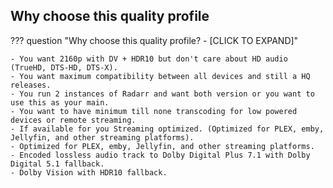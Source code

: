 ## Why choose this quality profile

??? question "Why choose this quality profile? - [CLICK TO EXPAND]"

    - You want 2160p with DV + HDR10 but don't care about HD audio (TrueHD, DTS-HD, DTS-X).
    - You want maximum compatibility between all devices and still a HQ releases.
    - You run 2 instances of Radarr and want both version or you want to use this as your main.
    - You want to have minimum till none transcoding for low powered devices or remote streaming.
    - If available for you Streaming optimized. (Optimized for PLEX, emby, Jellyfin, and other streaming platforms).
    - Optimized for PLEX, emby, Jellyfin, and other streaming platforms.
    - Encoded lossless audio track to Dolby Digital Plus 7.1 with Dolby Digital 5.1 fallback.
    - Dolby Vision with HDR10 fallback.
